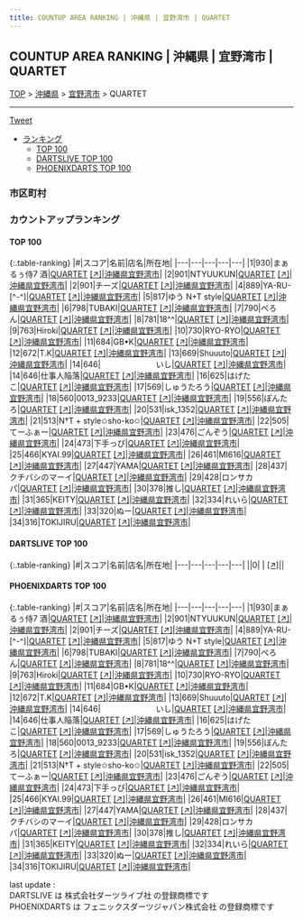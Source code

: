 ```yaml
---
title: COUNTUP AREA RANKING | 沖縄県 | 宜野湾市 | QUARTET
---
```

## COUNTUP AREA RANKING | 沖縄県 | 宜野湾市 | QUARTET

[TOP](/darts/rank/) > [沖縄県](/darts/rank/沖縄県/) > [宜野湾市](/darts/rank/沖縄県/宜野湾市/) > QUARTET

___

<a href="https://twitter.com/share?ref_src=twsrc%5Etfw" data-text="COUNTUP AREA RANKING | 沖縄県宜野湾市QUARTET" class="twitter-share-button" data-hashtags="DARTSLIVE,PHOENIXDARTS,darts,ダーツ" data-show-count="false">Tweet</a>

* [ランキング](#カウントアップランキング)
    * [TOP 100](#top-100)
    * [DARTSLIVE TOP 100](#dartslive-top-100)
    * [PHOENIXDARTS TOP 100](#phoenixdarts-top-100)

### 市区町村

<ul>

</ul>

### カウントアップランキング

#### TOP 100



{:.table-ranking}
|#|スコア|名前|店名|所在地|
|---|---|---|---|---|
|1|930|<span class="rank-name-pd">まぁるぅ侍7     酒</span>|<a href="/darts/rank/shops/72573.html">QUARTET</a> <a href="https://vs.phoenixdarts.com/jp/shop/shopDetailInfo/s_72573?s_seq=72573">[↗]</a>|<a href="/darts/rank/沖縄県/宜野湾市">沖縄県宜野湾市</a>|
|2|901|<span class="rank-name-pd">NTYUUKUN</span>|<a href="/darts/rank/shops/72573.html">QUARTET</a> <a href="https://vs.phoenixdarts.com/jp/shop/shopDetailInfo/s_72573?s_seq=72573">[↗]</a>|<a href="/darts/rank/沖縄県/宜野湾市">沖縄県宜野湾市</a>|
|2|901|<span class="rank-name-pd">チーズ</span>|<a href="/darts/rank/shops/72573.html">QUARTET</a> <a href="https://vs.phoenixdarts.com/jp/shop/shopDetailInfo/s_72573?s_seq=72573">[↗]</a>|<a href="/darts/rank/沖縄県/宜野湾市">沖縄県宜野湾市</a>|
|4|889|<span class="rank-name-pd">YA-RU-[^-^]</span>|<a href="/darts/rank/shops/72573.html">QUARTET</a> <a href="https://vs.phoenixdarts.com/jp/shop/shopDetailInfo/s_72573?s_seq=72573">[↗]</a>|<a href="/darts/rank/沖縄県/宜野湾市">沖縄県宜野湾市</a>|
|5|817|<span class="rank-name-pd">ゆう  N+T style</span>|<a href="/darts/rank/shops/72573.html">QUARTET</a> <a href="https://vs.phoenixdarts.com/jp/shop/shopDetailInfo/s_72573?s_seq=72573">[↗]</a>|<a href="/darts/rank/沖縄県/宜野湾市">沖縄県宜野湾市</a>|
|6|798|<span class="rank-name-pd">TUBAKI</span>|<a href="/darts/rank/shops/72573.html">QUARTET</a> <a href="https://vs.phoenixdarts.com/jp/shop/shopDetailInfo/s_72573?s_seq=72573">[↗]</a>|<a href="/darts/rank/沖縄県/宜野湾市">沖縄県宜野湾市</a>|
|7|790|<span class="rank-name-pd">ぺろん</span>|<a href="/darts/rank/shops/72573.html">QUARTET</a> <a href="https://vs.phoenixdarts.com/jp/shop/shopDetailInfo/s_72573?s_seq=72573">[↗]</a>|<a href="/darts/rank/沖縄県/宜野湾市">沖縄県宜野湾市</a>|
|8|781|<span class="rank-name-pd">18^^</span>|<a href="/darts/rank/shops/72573.html">QUARTET</a> <a href="https://vs.phoenixdarts.com/jp/shop/shopDetailInfo/s_72573?s_seq=72573">[↗]</a>|<a href="/darts/rank/沖縄県/宜野湾市">沖縄県宜野湾市</a>|
|9|763|<span class="rank-name-pd">Hiroki</span>|<a href="/darts/rank/shops/72573.html">QUARTET</a> <a href="https://vs.phoenixdarts.com/jp/shop/shopDetailInfo/s_72573?s_seq=72573">[↗]</a>|<a href="/darts/rank/沖縄県/宜野湾市">沖縄県宜野湾市</a>|
|10|730|<span class="rank-name-pd">RYO-RYO</span>|<a href="/darts/rank/shops/72573.html">QUARTET</a> <a href="https://vs.phoenixdarts.com/jp/shop/shopDetailInfo/s_72573?s_seq=72573">[↗]</a>|<a href="/darts/rank/沖縄県/宜野湾市">沖縄県宜野湾市</a>|
|11|684|<span class="rank-name-pd">GB•K</span>|<a href="/darts/rank/shops/72573.html">QUARTET</a> <a href="https://vs.phoenixdarts.com/jp/shop/shopDetailInfo/s_72573?s_seq=72573">[↗]</a>|<a href="/darts/rank/沖縄県/宜野湾市">沖縄県宜野湾市</a>|
|12|672|<span class="rank-name-pd">T.K</span>|<a href="/darts/rank/shops/72573.html">QUARTET</a> <a href="https://vs.phoenixdarts.com/jp/shop/shopDetailInfo/s_72573?s_seq=72573">[↗]</a>|<a href="/darts/rank/沖縄県/宜野湾市">沖縄県宜野湾市</a>|
|13|669|<span class="rank-name-pd">Shuuuto</span>|<a href="/darts/rank/shops/72573.html">QUARTET</a> <a href="https://vs.phoenixdarts.com/jp/shop/shopDetailInfo/s_72573?s_seq=72573">[↗]</a>|<a href="/darts/rank/沖縄県/宜野湾市">沖縄県宜野湾市</a>|
|14|646|<span class="rank-name-pd">　　　　　　　いし</span>|<a href="/darts/rank/shops/72573.html">QUARTET</a> <a href="https://vs.phoenixdarts.com/jp/shop/shopDetailInfo/s_72573?s_seq=72573">[↗]</a>|<a href="/darts/rank/沖縄県/宜野湾市">沖縄県宜野湾市</a>|
|14|646|<span class="rank-name-pd">仕事人陥落</span>|<a href="/darts/rank/shops/72573.html">QUARTET</a> <a href="https://vs.phoenixdarts.com/jp/shop/shopDetailInfo/s_72573?s_seq=72573">[↗]</a>|<a href="/darts/rank/沖縄県/宜野湾市">沖縄県宜野湾市</a>|
|16|625|<span class="rank-name-pd">はげたこ</span>|<a href="/darts/rank/shops/72573.html">QUARTET</a> <a href="https://vs.phoenixdarts.com/jp/shop/shopDetailInfo/s_72573?s_seq=72573">[↗]</a>|<a href="/darts/rank/沖縄県/宜野湾市">沖縄県宜野湾市</a>|
|17|569|<span class="rank-name-pd">しゅうたろう</span>|<a href="/darts/rank/shops/72573.html">QUARTET</a> <a href="https://vs.phoenixdarts.com/jp/shop/shopDetailInfo/s_72573?s_seq=72573">[↗]</a>|<a href="/darts/rank/沖縄県/宜野湾市">沖縄県宜野湾市</a>|
|18|560|<span class="rank-name-pd">0013_9233</span>|<a href="/darts/rank/shops/72573.html">QUARTET</a> <a href="https://vs.phoenixdarts.com/jp/shop/shopDetailInfo/s_72573?s_seq=72573">[↗]</a>|<a href="/darts/rank/沖縄県/宜野湾市">沖縄県宜野湾市</a>|
|19|556|<span class="rank-name-pd">ぽんたろ</span>|<a href="/darts/rank/shops/72573.html">QUARTET</a> <a href="https://vs.phoenixdarts.com/jp/shop/shopDetailInfo/s_72573?s_seq=72573">[↗]</a>|<a href="/darts/rank/沖縄県/宜野湾市">沖縄県宜野湾市</a>|
|20|531|<span class="rank-name-pd">isk_1352</span>|<a href="/darts/rank/shops/72573.html">QUARTET</a> <a href="https://vs.phoenixdarts.com/jp/shop/shopDetailInfo/s_72573?s_seq=72573">[↗]</a>|<a href="/darts/rank/沖縄県/宜野湾市">沖縄県宜野湾市</a>|
|21|513|<span class="rank-name-pd">N†T + style✩sho-ko✩</span>|<a href="/darts/rank/shops/72573.html">QUARTET</a> <a href="https://vs.phoenixdarts.com/jp/shop/shopDetailInfo/s_72573?s_seq=72573">[↗]</a>|<a href="/darts/rank/沖縄県/宜野湾市">沖縄県宜野湾市</a>|
|22|505|<span class="rank-name-pd">てーふぁー</span>|<a href="/darts/rank/shops/72573.html">QUARTET</a> <a href="https://vs.phoenixdarts.com/jp/shop/shopDetailInfo/s_72573?s_seq=72573">[↗]</a>|<a href="/darts/rank/沖縄県/宜野湾市">沖縄県宜野湾市</a>|
|23|476|<span class="rank-name-pd">ごんぞう</span>|<a href="/darts/rank/shops/72573.html">QUARTET</a> <a href="https://vs.phoenixdarts.com/jp/shop/shopDetailInfo/s_72573?s_seq=72573">[↗]</a>|<a href="/darts/rank/沖縄県/宜野湾市">沖縄県宜野湾市</a>|
|24|473|<span class="rank-name-pd">下手っぴ</span>|<a href="/darts/rank/shops/72573.html">QUARTET</a> <a href="https://vs.phoenixdarts.com/jp/shop/shopDetailInfo/s_72573?s_seq=72573">[↗]</a>|<a href="/darts/rank/沖縄県/宜野湾市">沖縄県宜野湾市</a>|
|25|466|<span class="rank-name-pd">KYAI.99</span>|<a href="/darts/rank/shops/72573.html">QUARTET</a> <a href="https://vs.phoenixdarts.com/jp/shop/shopDetailInfo/s_72573?s_seq=72573">[↗]</a>|<a href="/darts/rank/沖縄県/宜野湾市">沖縄県宜野湾市</a>|
|26|461|<span class="rank-name-pd">MI616</span>|<a href="/darts/rank/shops/72573.html">QUARTET</a> <a href="https://vs.phoenixdarts.com/jp/shop/shopDetailInfo/s_72573?s_seq=72573">[↗]</a>|<a href="/darts/rank/沖縄県/宜野湾市">沖縄県宜野湾市</a>|
|27|447|<span class="rank-name-pd">YAMA</span>|<a href="/darts/rank/shops/72573.html">QUARTET</a> <a href="https://vs.phoenixdarts.com/jp/shop/shopDetailInfo/s_72573?s_seq=72573">[↗]</a>|<a href="/darts/rank/沖縄県/宜野湾市">沖縄県宜野湾市</a>|
|28|437|<span class="rank-name-pd">クチバシのマーイ</span>|<a href="/darts/rank/shops/72573.html">QUARTET</a> <a href="https://vs.phoenixdarts.com/jp/shop/shopDetailInfo/s_72573?s_seq=72573">[↗]</a>|<a href="/darts/rank/沖縄県/宜野湾市">沖縄県宜野湾市</a>|
|29|428|<span class="rank-name-pd">ロンサカパ</span>|<a href="/darts/rank/shops/72573.html">QUARTET</a> <a href="https://vs.phoenixdarts.com/jp/shop/shopDetailInfo/s_72573?s_seq=72573">[↗]</a>|<a href="/darts/rank/沖縄県/宜野湾市">沖縄県宜野湾市</a>|
|30|378|<span class="rank-name-pd">推し</span>|<a href="/darts/rank/shops/72573.html">QUARTET</a> <a href="https://vs.phoenixdarts.com/jp/shop/shopDetailInfo/s_72573?s_seq=72573">[↗]</a>|<a href="/darts/rank/沖縄県/宜野湾市">沖縄県宜野湾市</a>|
|31|365|<span class="rank-name-pd">KEITY</span>|<a href="/darts/rank/shops/72573.html">QUARTET</a> <a href="https://vs.phoenixdarts.com/jp/shop/shopDetailInfo/s_72573?s_seq=72573">[↗]</a>|<a href="/darts/rank/沖縄県/宜野湾市">沖縄県宜野湾市</a>|
|32|334|<span class="rank-name-pd">れいら</span>|<a href="/darts/rank/shops/72573.html">QUARTET</a> <a href="https://vs.phoenixdarts.com/jp/shop/shopDetailInfo/s_72573?s_seq=72573">[↗]</a>|<a href="/darts/rank/沖縄県/宜野湾市">沖縄県宜野湾市</a>|
|33|320|<span class="rank-name-pd">ぬー</span>|<a href="/darts/rank/shops/72573.html">QUARTET</a> <a href="https://vs.phoenixdarts.com/jp/shop/shopDetailInfo/s_72573?s_seq=72573">[↗]</a>|<a href="/darts/rank/沖縄県/宜野湾市">沖縄県宜野湾市</a>|
|34|316|<span class="rank-name-pd">TOKIJIRU</span>|<a href="/darts/rank/shops/72573.html">QUARTET</a> <a href="https://vs.phoenixdarts.com/jp/shop/shopDetailInfo/s_72573?s_seq=72573">[↗]</a>|<a href="/darts/rank/沖縄県/宜野湾市">沖縄県宜野湾市</a>|


#### DARTSLIVE TOP 100



{:.table-ranking}
|#|スコア|名前|店名|所在地|
|---|---|---|---|---|
||0|<span class="rank-name-dl"> </span>|<a href="/darts/rank/shops/.html"></a> <a href="">[↗]</a>|<a href="/darts/rank//"></a>|


#### PHOENIXDARTS TOP 100



{:.table-ranking}
|#|スコア|名前|店名|所在地|
|---|---|---|---|---|
|1|930|<span class="rank-name-pd">まぁるぅ侍7     酒</span>|<a href="/darts/rank/shops/72573.html">QUARTET</a> <a href="https://vs.phoenixdarts.com/jp/shop/shopDetailInfo/s_72573?s_seq=72573">[↗]</a>|<a href="/darts/rank/沖縄県/宜野湾市">沖縄県宜野湾市</a>|
|2|901|<span class="rank-name-pd">NTYUUKUN</span>|<a href="/darts/rank/shops/72573.html">QUARTET</a> <a href="https://vs.phoenixdarts.com/jp/shop/shopDetailInfo/s_72573?s_seq=72573">[↗]</a>|<a href="/darts/rank/沖縄県/宜野湾市">沖縄県宜野湾市</a>|
|2|901|<span class="rank-name-pd">チーズ</span>|<a href="/darts/rank/shops/72573.html">QUARTET</a> <a href="https://vs.phoenixdarts.com/jp/shop/shopDetailInfo/s_72573?s_seq=72573">[↗]</a>|<a href="/darts/rank/沖縄県/宜野湾市">沖縄県宜野湾市</a>|
|4|889|<span class="rank-name-pd">YA-RU-[^-^]</span>|<a href="/darts/rank/shops/72573.html">QUARTET</a> <a href="https://vs.phoenixdarts.com/jp/shop/shopDetailInfo/s_72573?s_seq=72573">[↗]</a>|<a href="/darts/rank/沖縄県/宜野湾市">沖縄県宜野湾市</a>|
|5|817|<span class="rank-name-pd">ゆう  N+T style</span>|<a href="/darts/rank/shops/72573.html">QUARTET</a> <a href="https://vs.phoenixdarts.com/jp/shop/shopDetailInfo/s_72573?s_seq=72573">[↗]</a>|<a href="/darts/rank/沖縄県/宜野湾市">沖縄県宜野湾市</a>|
|6|798|<span class="rank-name-pd">TUBAKI</span>|<a href="/darts/rank/shops/72573.html">QUARTET</a> <a href="https://vs.phoenixdarts.com/jp/shop/shopDetailInfo/s_72573?s_seq=72573">[↗]</a>|<a href="/darts/rank/沖縄県/宜野湾市">沖縄県宜野湾市</a>|
|7|790|<span class="rank-name-pd">ぺろん</span>|<a href="/darts/rank/shops/72573.html">QUARTET</a> <a href="https://vs.phoenixdarts.com/jp/shop/shopDetailInfo/s_72573?s_seq=72573">[↗]</a>|<a href="/darts/rank/沖縄県/宜野湾市">沖縄県宜野湾市</a>|
|8|781|<span class="rank-name-pd">18^^</span>|<a href="/darts/rank/shops/72573.html">QUARTET</a> <a href="https://vs.phoenixdarts.com/jp/shop/shopDetailInfo/s_72573?s_seq=72573">[↗]</a>|<a href="/darts/rank/沖縄県/宜野湾市">沖縄県宜野湾市</a>|
|9|763|<span class="rank-name-pd">Hiroki</span>|<a href="/darts/rank/shops/72573.html">QUARTET</a> <a href="https://vs.phoenixdarts.com/jp/shop/shopDetailInfo/s_72573?s_seq=72573">[↗]</a>|<a href="/darts/rank/沖縄県/宜野湾市">沖縄県宜野湾市</a>|
|10|730|<span class="rank-name-pd">RYO-RYO</span>|<a href="/darts/rank/shops/72573.html">QUARTET</a> <a href="https://vs.phoenixdarts.com/jp/shop/shopDetailInfo/s_72573?s_seq=72573">[↗]</a>|<a href="/darts/rank/沖縄県/宜野湾市">沖縄県宜野湾市</a>|
|11|684|<span class="rank-name-pd">GB•K</span>|<a href="/darts/rank/shops/72573.html">QUARTET</a> <a href="https://vs.phoenixdarts.com/jp/shop/shopDetailInfo/s_72573?s_seq=72573">[↗]</a>|<a href="/darts/rank/沖縄県/宜野湾市">沖縄県宜野湾市</a>|
|12|672|<span class="rank-name-pd">T.K</span>|<a href="/darts/rank/shops/72573.html">QUARTET</a> <a href="https://vs.phoenixdarts.com/jp/shop/shopDetailInfo/s_72573?s_seq=72573">[↗]</a>|<a href="/darts/rank/沖縄県/宜野湾市">沖縄県宜野湾市</a>|
|13|669|<span class="rank-name-pd">Shuuuto</span>|<a href="/darts/rank/shops/72573.html">QUARTET</a> <a href="https://vs.phoenixdarts.com/jp/shop/shopDetailInfo/s_72573?s_seq=72573">[↗]</a>|<a href="/darts/rank/沖縄県/宜野湾市">沖縄県宜野湾市</a>|
|14|646|<span class="rank-name-pd">　　　　　　　いし</span>|<a href="/darts/rank/shops/72573.html">QUARTET</a> <a href="https://vs.phoenixdarts.com/jp/shop/shopDetailInfo/s_72573?s_seq=72573">[↗]</a>|<a href="/darts/rank/沖縄県/宜野湾市">沖縄県宜野湾市</a>|
|14|646|<span class="rank-name-pd">仕事人陥落</span>|<a href="/darts/rank/shops/72573.html">QUARTET</a> <a href="https://vs.phoenixdarts.com/jp/shop/shopDetailInfo/s_72573?s_seq=72573">[↗]</a>|<a href="/darts/rank/沖縄県/宜野湾市">沖縄県宜野湾市</a>|
|16|625|<span class="rank-name-pd">はげたこ</span>|<a href="/darts/rank/shops/72573.html">QUARTET</a> <a href="https://vs.phoenixdarts.com/jp/shop/shopDetailInfo/s_72573?s_seq=72573">[↗]</a>|<a href="/darts/rank/沖縄県/宜野湾市">沖縄県宜野湾市</a>|
|17|569|<span class="rank-name-pd">しゅうたろう</span>|<a href="/darts/rank/shops/72573.html">QUARTET</a> <a href="https://vs.phoenixdarts.com/jp/shop/shopDetailInfo/s_72573?s_seq=72573">[↗]</a>|<a href="/darts/rank/沖縄県/宜野湾市">沖縄県宜野湾市</a>|
|18|560|<span class="rank-name-pd">0013_9233</span>|<a href="/darts/rank/shops/72573.html">QUARTET</a> <a href="https://vs.phoenixdarts.com/jp/shop/shopDetailInfo/s_72573?s_seq=72573">[↗]</a>|<a href="/darts/rank/沖縄県/宜野湾市">沖縄県宜野湾市</a>|
|19|556|<span class="rank-name-pd">ぽんたろ</span>|<a href="/darts/rank/shops/72573.html">QUARTET</a> <a href="https://vs.phoenixdarts.com/jp/shop/shopDetailInfo/s_72573?s_seq=72573">[↗]</a>|<a href="/darts/rank/沖縄県/宜野湾市">沖縄県宜野湾市</a>|
|20|531|<span class="rank-name-pd">isk_1352</span>|<a href="/darts/rank/shops/72573.html">QUARTET</a> <a href="https://vs.phoenixdarts.com/jp/shop/shopDetailInfo/s_72573?s_seq=72573">[↗]</a>|<a href="/darts/rank/沖縄県/宜野湾市">沖縄県宜野湾市</a>|
|21|513|<span class="rank-name-pd">N†T + style✩sho-ko✩</span>|<a href="/darts/rank/shops/72573.html">QUARTET</a> <a href="https://vs.phoenixdarts.com/jp/shop/shopDetailInfo/s_72573?s_seq=72573">[↗]</a>|<a href="/darts/rank/沖縄県/宜野湾市">沖縄県宜野湾市</a>|
|22|505|<span class="rank-name-pd">てーふぁー</span>|<a href="/darts/rank/shops/72573.html">QUARTET</a> <a href="https://vs.phoenixdarts.com/jp/shop/shopDetailInfo/s_72573?s_seq=72573">[↗]</a>|<a href="/darts/rank/沖縄県/宜野湾市">沖縄県宜野湾市</a>|
|23|476|<span class="rank-name-pd">ごんぞう</span>|<a href="/darts/rank/shops/72573.html">QUARTET</a> <a href="https://vs.phoenixdarts.com/jp/shop/shopDetailInfo/s_72573?s_seq=72573">[↗]</a>|<a href="/darts/rank/沖縄県/宜野湾市">沖縄県宜野湾市</a>|
|24|473|<span class="rank-name-pd">下手っぴ</span>|<a href="/darts/rank/shops/72573.html">QUARTET</a> <a href="https://vs.phoenixdarts.com/jp/shop/shopDetailInfo/s_72573?s_seq=72573">[↗]</a>|<a href="/darts/rank/沖縄県/宜野湾市">沖縄県宜野湾市</a>|
|25|466|<span class="rank-name-pd">KYAI.99</span>|<a href="/darts/rank/shops/72573.html">QUARTET</a> <a href="https://vs.phoenixdarts.com/jp/shop/shopDetailInfo/s_72573?s_seq=72573">[↗]</a>|<a href="/darts/rank/沖縄県/宜野湾市">沖縄県宜野湾市</a>|
|26|461|<span class="rank-name-pd">MI616</span>|<a href="/darts/rank/shops/72573.html">QUARTET</a> <a href="https://vs.phoenixdarts.com/jp/shop/shopDetailInfo/s_72573?s_seq=72573">[↗]</a>|<a href="/darts/rank/沖縄県/宜野湾市">沖縄県宜野湾市</a>|
|27|447|<span class="rank-name-pd">YAMA</span>|<a href="/darts/rank/shops/72573.html">QUARTET</a> <a href="https://vs.phoenixdarts.com/jp/shop/shopDetailInfo/s_72573?s_seq=72573">[↗]</a>|<a href="/darts/rank/沖縄県/宜野湾市">沖縄県宜野湾市</a>|
|28|437|<span class="rank-name-pd">クチバシのマーイ</span>|<a href="/darts/rank/shops/72573.html">QUARTET</a> <a href="https://vs.phoenixdarts.com/jp/shop/shopDetailInfo/s_72573?s_seq=72573">[↗]</a>|<a href="/darts/rank/沖縄県/宜野湾市">沖縄県宜野湾市</a>|
|29|428|<span class="rank-name-pd">ロンサカパ</span>|<a href="/darts/rank/shops/72573.html">QUARTET</a> <a href="https://vs.phoenixdarts.com/jp/shop/shopDetailInfo/s_72573?s_seq=72573">[↗]</a>|<a href="/darts/rank/沖縄県/宜野湾市">沖縄県宜野湾市</a>|
|30|378|<span class="rank-name-pd">推し</span>|<a href="/darts/rank/shops/72573.html">QUARTET</a> <a href="https://vs.phoenixdarts.com/jp/shop/shopDetailInfo/s_72573?s_seq=72573">[↗]</a>|<a href="/darts/rank/沖縄県/宜野湾市">沖縄県宜野湾市</a>|
|31|365|<span class="rank-name-pd">KEITY</span>|<a href="/darts/rank/shops/72573.html">QUARTET</a> <a href="https://vs.phoenixdarts.com/jp/shop/shopDetailInfo/s_72573?s_seq=72573">[↗]</a>|<a href="/darts/rank/沖縄県/宜野湾市">沖縄県宜野湾市</a>|
|32|334|<span class="rank-name-pd">れいら</span>|<a href="/darts/rank/shops/72573.html">QUARTET</a> <a href="https://vs.phoenixdarts.com/jp/shop/shopDetailInfo/s_72573?s_seq=72573">[↗]</a>|<a href="/darts/rank/沖縄県/宜野湾市">沖縄県宜野湾市</a>|
|33|320|<span class="rank-name-pd">ぬー</span>|<a href="/darts/rank/shops/72573.html">QUARTET</a> <a href="https://vs.phoenixdarts.com/jp/shop/shopDetailInfo/s_72573?s_seq=72573">[↗]</a>|<a href="/darts/rank/沖縄県/宜野湾市">沖縄県宜野湾市</a>|
|34|316|<span class="rank-name-pd">TOKIJIRU</span>|<a href="/darts/rank/shops/72573.html">QUARTET</a> <a href="https://vs.phoenixdarts.com/jp/shop/shopDetailInfo/s_72573?s_seq=72573">[↗]</a>|<a href="/darts/rank/沖縄県/宜野湾市">沖縄県宜野湾市</a>|


<div class="footer border-top border-gray-light mt-5 pt-3 text-right text-gray">
    last update : <span style="font-weight: italic" id="foot_last_modified"></span><br />
    DARTSLIVE は 株式会社ダーツライブ社 の登録商標です<br />
    PHOENIXDARTS は フェニックスダーツジャパン株式会社 の登録商標です<br />
</div>

<script src="https://cdnjs.cloudflare.com/ajax/libs/jquery.tablesorter/2.31.3/js/jquery.tablesorter.min.js" integrity="sha512-qzgd5cYSZcosqpzpn7zF2ZId8f/8CHmFKZ8j7mU4OUXTNRd5g+ZHBPsgKEwoqxCtdQvExE5LprwwPAgoicguNg==" crossorigin="anonymous" referrerpolicy="no-referrer"></script>
<link rel="stylesheet" href="https://cdnjs.cloudflare.com/ajax/libs/jquery.tablesorter/2.31.3/css/theme.default.min.css" integrity="sha512-wghhOJkjQX0Lh3NSWvNKeZ0ZpNn+SPVXX1Qyc9OCaogADktxrBiBdKGDoqVUOyhStvMBmJQ8ZdMHiR3wuEq8+w==" crossorigin="anonymous" referrerpolicy="no-referrer" />
<script>
$(function() {
    $(".table-ranking").tablesorter({sortList:[[0, 0]]});
    $("#foot_last_modified").text(formatDate(new Date(document.lastModified), 'yyyy-MM-dd HH:mm:ss'));
});
</script>

<script async src="https://platform.twitter.com/widgets.js" charset="utf-8"></script>